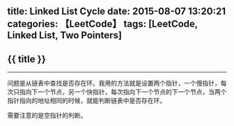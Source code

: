 title: Linked List Cycle
date: 2015-08-07 13:20:21
categories: 【LeetCode】
tags: [LeetCode, Linked List, Two Pointers]
---
## {{ title }} ##

---

问题是从链表中查找是否存在环。我用的方法就是设置两个指针，一个慢指针，每次只指向下一个节点，另一个快指针，每次指向下一个节点的下一个节点，当两个指针指向的地址相同的时候，就能判断链表中是否存在环。

需要注意的是空指针的判断。